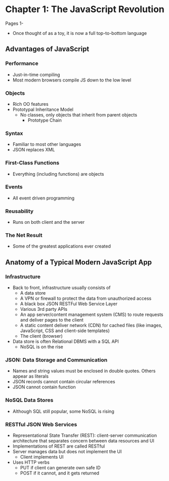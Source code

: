 # Chapter 1: The JavaScript Revolution
Pages 1-

- Once thought of as a toy, it is now a full top-to-bottom language

## Advantages of JavaScript
### Performance
- Just-in-time compiling
- Most modern browsers compile JS down to the low level

### Objects
- Rich OO features
- Prototypal Inheritance Model
  - No classes, only objects that inherit from parent objects
    - Prototype Chain

### Syntax
- Familiar to most other languages
- JSON replaces XML

### First-Class Functions
- Everything (including functions) are objects

### Events
- All event driven programming

### Reusability
- Runs on both client and the server

### The Net Result
- Some of the greatest applications ever created

## Anatomy of a Typical Modern JavaScript App
### Infrastructure
- Back to front, infrastructure usually consists of
  - A data store
  - A VPN or firewall to protect the data from unauthorized access
  - A black box JSON RESTFul Web Service Layer
  - Various 3rd party APIs
  - An app server/content management system (CMS) to route requests and deliver
    pages to the client
  - A static content deliver network (CDN) for cached files (like images, JavaScript,
    CSS and client-side templates)
  - The client (browser)
- Data store is often Relational DBMS with a SQL API
  - NoSQL is on the rise
### JSON: Data Storage and Communication
- Names and string values must be enclosed in double quotes. Others appear as literals
- JSON records cannot contain circular references
- JSON cannot contain function

### NoSQL Data Stores
- Although SQL still popular, some NoSQL is rising

### RESTful JSON Web Services
- Representational State Transfer (REST): client-server communication architecture
  that separates concern between data resources and UI
- Implementations of REST are called RESTful
- Server manages data but does not implement the UI
  - Client implements UI
- Uses HTTP verbs
  - PUT if client can generate own safe ID
  - POST if it cannot, and it gets returned